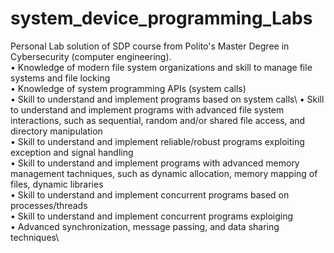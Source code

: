 # system_device_programming_Labs
Personal Lab solution of SDP course from Polito's Master Degree in Cybersecurity (computer engineering).\
• Knowledge of modern file system organizations and skill to manage file systems and file locking \
• Knowledge of system programming APIs (system calls) \
• Skill to understand and implement programs based on system calls\ 
• Skill to understand and implement programs with advanced file system interactions, such as sequential, random and/or shared file access, and directory manipulation \
• Skill to understand and implement reliable/robust programs exploiting exception and signal handling \
• Skill to understand and implement programs with advanced memory management tachniques, such as dynamic allocation, memory mapping of files, dynamic libraries \
• Skill to understand and implement concurrent programs based on processes/threads \
• Skill to understand and implement concurrent programs exploiging \
• Advanced synchronization, message passing, and data sharing techniques\
